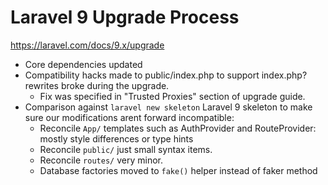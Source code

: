 # Laravel 9 Upgrade Process #

https://laravel.com/docs/9.x/upgrade

- Core dependencies updated
- Compatibility hacks made to public/index.php to support index.php? rewrites broke during the upgrade.
    - Fix was specified in "Trusted Proxies" section of upgrade guide.
- Comparison against `laravel new skeleton` Laravel 9 skeleton to make sure our modifications arent forward incompatible:
  - Reconcile `App/` templates such as AuthProvider and RouteProvider: mostly style differences or type hints
  - Reconcile `public/` just small syntax items.
  - Reconcile `routes/` very minor.
  - Database factories moved to `fake()` helper instead of faker method


